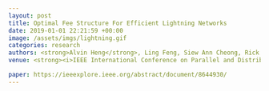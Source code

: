 ```yaml
---
layout: post
title: Optimal Fee Structure For Efficient Lightning Networks
date: 2019-01-01 22:21:59 +00:00
image: /assets/imgs/lightning.gif
categories: research
authors: <strong>Alvin Heng</strong>, Ling Feng, Siew Ann Cheong, Rick Siow Mong Goh
venue: <strong><i>IEEE International Conference on Parallel and Distributed Systems (ICPADS), 2018</i></strong>

paper: https://ieeexplore.ieee.org/abstract/document/8644930/
---
```

